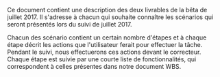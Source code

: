 Ce document contient une description des deux livrables de la bêta de juillet 2017. Il s'adresse à chacun qui souhaite connaître les scénarios qui seront présentés lors du suivi de juillet 2017.

Chacun des scénario contient un certain nombre d'étapes et à chaque étape décrit les actions que l'utilisateur ferait pour effectuer la tâche. Pendant le suivi, nous effectuerons ces actions devant le correcteur. Chaque étape est suivie par une courte liste de fonctionnalités, qui correspondent à celles présentes dans notre document WBS.
